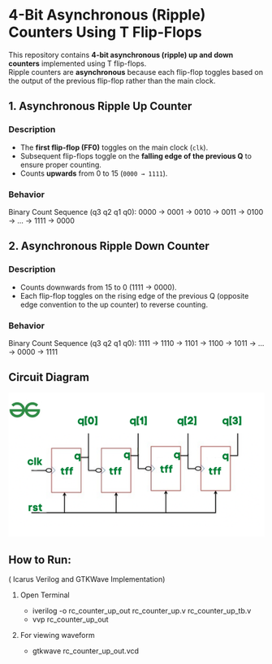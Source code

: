 # 4-Bit Asynchronous (Ripple) Counters Using T Flip-Flops

This repository contains **4-bit asynchronous (ripple) up and down counters** implemented using T flip-flops.  
Ripple counters are **asynchronous** because each flip-flop toggles based on the output of the previous flip-flop rather than the main clock.


## 1. Asynchronous Ripple Up Counter

### **Description**
- The **first flip-flop (FF0)** toggles on the main clock (`clk`).  
- Subsequent flip-flops toggle on the **falling edge of the previous Q** to ensure proper counting.  
- Counts **upwards** from 0 to 15 (`0000 → 1111`).  

### **Behavior**

Binary Count Sequence (q3 q2 q1 q0):
0000 → 0001 → 0010 → 0011 → 0100 → ... → 1111 → 0000

## 2. Asynchronous Ripple Down Counter

### **Description**
- Counts downwards from 15 to 0 (1111 → 0000).
- Each flip-flop toggles on the rising edge of the previous Q (opposite edge convention to the up counter) to reverse counting.

### **Behavior**

 Binary Count Sequence (q3 q2 q1 q0):
 1111 → 1110 → 1101 → 1100 → 1011 → ... → 0000 → 1111

 ## Circuit Diagram 

 ![Circuit diagram](rc_counter_diagram.png)

 ## How to Run:

 ( Icarus Verilog and GTKWave Implementation)
 
  1) Open Terminal
     - iverilog -o rc_counter_up_out rc_counter_up.v rc_counter_up_tb.v
     - vvp rc_counter_up_out

  2) For viewing waveform
     - gtkwave rc_counter_up_out.vcd 

 

  
